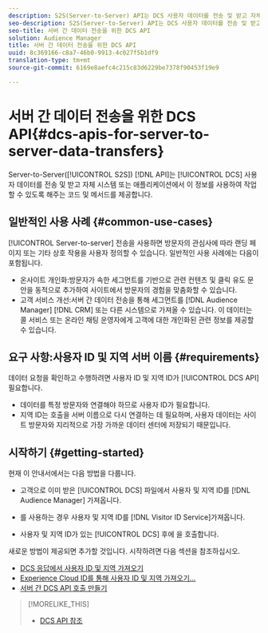 ```yaml
---
description: S2S(Server-to-Server) API는 DCS 사용자 데이터를 전송 및 받고 자체 시스템 또는 애플리케이션에서 이 정보를 사용하여 작업할 수 있는 코드와 메서드를 제공합니다.
seo-description: S2S(Server-to-Server) API는 DCS 사용자 데이터를 전송 및 받고 자체 시스템 또는 애플리케이션에서 이 정보를 사용하여 작업할 수 있는 코드와 메서드를 제공합니다.
seo-title: 서버 간 데이터 전송을 위한 DCS API
solution: Audience Manager
title: 서버 간 데이터 전송을 위한 DCS API
uuid: 8c369166-c8a7-46b0-9913-4c027f5b1df9
translation-type: tm+mt
source-git-commit: 6169e8aefc4c215c83d6229be7378f90453f19e9

---
```



# 서버 간 데이터 전송을 위한 DCS API{#dcs-apis-for-server-to-server-data-transfers}

Server-to-Server([!UICONTROL S2S]) [!DNL API]는 [!UICONTROL DCS] 사용자 데이터를 전송 및 받고 자체 시스템 또는 애플리케이션에서 이 정보를 사용하여 작업할 수 있도록 해주는 코드 및 메서드를 제공합니다.

## 일반적인 사용 사례 {#common-use-cases}

[!UICONTROL Server-to-server] 전송을 사용하면 방문자의 관심사에 따라 랜딩 페이지 또는 기타 상호 작용을 사용자 정의할 수 있습니다. 일반적인 사용 사례에는 다음이 포함됩니다.

* 온사이트 개인화:방문자가 속한 세그먼트를 기반으로 관련 컨텐츠 및 클릭 유도 문안을 동적으로 추가하여 사이트에서 방문자의 경험을 맞춤화할 수 있습니다.
* 고객 서비스 개선:서버 간 데이터 전송을 통해 세그먼트를 [!DNL Audience Manager] [!DNL CRM] 또는 다른 시스템으로 가져올 수 있습니다. 이 데이터는 콜 서비스 또는 온라인 채팅 운영자에게 고객에 대한 개인화된 관련 정보를 제공할 수 있습니다.

## 요구 사항:사용자 ID 및 지역 서버 이름 {#requirements}

데이터 요청을 확인하고 수행하려면 사용자 ID 및 지역 ID가 [!UICONTROL DCS API] 필요합니다.

* 데이터를 특정 방문자와 연결해야 하므로 사용자 ID가 필요합니다.
* 지역 ID는 호출을 서버 이름으로 다시 연결하는 데 필요하며, 사용자 데이터는 사이트 방문자와 지리적으로 가장 가까운 데이터 센터에 저장되기 때문입니다.

## 시작하기 {#getting-started}

현재 이 안내서에서는 다음 방법을 다룹니다.

* 고객으로 이미 받은 [!UICONTROL DCS] 파일에서 사용자 및 지역 ID를 [!DNL Audience Manager] 가져옵니다.

* 를 사용하는 경우 사용자 및 지역 ID를 [!DNL Visitor ID Service]가져옵니다.
* 사용자 및 지역 ID가 있는 [!UICONTROL DCS] 후에 을 호출합니다.

새로운 방법이 제공되면 추가할 것입니다. 시작하려면 다음 섹션을 참조하십시오.

* [DCS 응답에서 사용자 ID 및 지역 가져오기](dcs-aam-ids.md)
* [Experience Cloud ID를 통해 사용자 ID 및 지역 가져오기...](dcs-mcid-ids.md)
* [서버 간 DCS API 호출 만들기](dcs-s2s-calls.md)

>[!MORELIKE_THIS]
>
>* [DCS API 참조](../../../api/dcs-intro/dcs-api-reference/dcs-api-methods.md)

